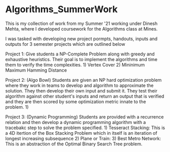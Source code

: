 # Algorithms_SummerWork
This is my collection of work from my Summer '21 working under Dinesh Mehta, where I developed coursework for the Algorithms class at Mines.

I was tasked with developing new project pormpts, handouts, inputs and outputs for 3 semester projects which are outlined below

Project 1: Give students a NP-Complete Problem along with greedy and exhaustive heuristics. Their goal is to implement the algorithms and time them to verify the time complexities.
       1) Vertex Cover
       2) Mininimum Maximum Hamming Distance

Project 2: (Algo Bowl) Students are given an NP hard optimization problem where they work in teams to develop and algorithm to approximate the solution. They then develop their own input and submit it. They test their algorithm against other student's inputs and return an output that is verified and they are then scored by some optimization metric innate to the problem. 
        1) 


Project 3: (Dynamic Programming) Students are provided with a recurrence relation and then develop a dynamic programming algorithm with a tracebakc step to solve the problem specified.
        1) Tesseract Stacking: This is a 4D itertion of the Box Stacking Problem which in itself is an iteration of longest increasing subsequence
        2) Plane or Train: 
        3) Best Metro Network: This is an abstraction of the Optimal Binary Search Tree problem. 
